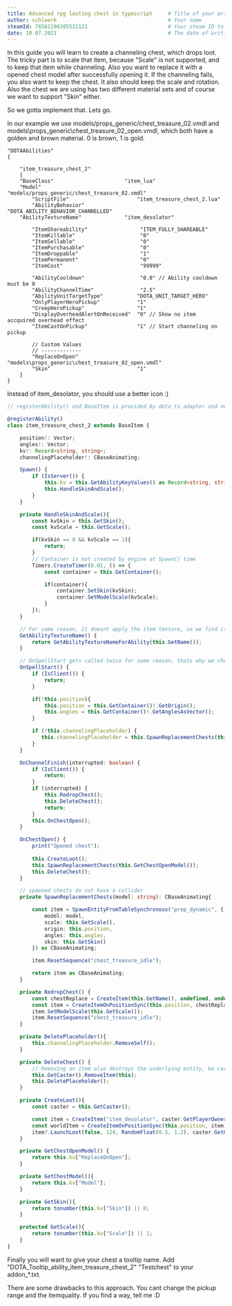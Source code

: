 ```yaml
---
title: Advanced rpg looting chest in typescript     # Title of your article (required)
author: schloerk                                    # Your name
steamId: 76561198385531121                          # Your steam ID to link to your steam profile
date: 10.07.2021                                    # The date of writing
---
```



In this guide you will learn to create a channeling chest, which drops loot.
The tricky part is to scale that item, because "Scale" is not supported, and to keep that item while channeling. Also you want to replace it with a opened chest model after successfully opening it. If the channeling fails, you also want to keep the chest.
It also should keep the scale and rotation. Also the chest we are using has two different material sets and of course we want to support "Skin" either.

So we gotta implement that. Lets go.

In our example we use models/props_generic/chest_treasure_02.vmdl and models\props_generic\chest_treasure_02_open.vmdl, which both have a golden and brown material. 0 is brown, 1 is gold.

```
"DOTAAbilities"
{

    "item_treasure_chest_2"
	{
	"BaseClass"                       "item_lua"
	"Model"                           "models/props_generic/chest_treasure_02.vmdl"
        "ScriptFile"                      "item_treasure_chest_2.lua"
        "AbilityBehavior"                 "DOTA_ABILITY_BEHAVIOR_CHANNELLED"
	"AbilityTextureName"              "item_desolator"

        "ItemShareability"                 "ITEM_FULLY_SHAREABLE"
        "ItemKillable"                     "0"
        "ItemSellable"                     "0" 
        "ItemPurchasable"                  "0"
        "ItemDroppable"                    "1" 
        "ItemPermanent"                    "0"
        "ItemCost"                         "99999" 
        
        "AbilityCooldown"                  "0.0" // Ability cooldown must be 0
        "AbilityChannelTime"               "2.5"
        "AbilityUnitTargetType"           "DOTA_UNIT_TARGET_HERO"
        "OnlyPlayerHeroPickup"            "1"
        "CreepHeroPickup"                 "1"
        "DisplayOverheadAlertOnReceived"  "0" // Show no item accquired overhead effect
        "ItemCastOnPickup"                "1" // Start channeling on pickup

        // Custom Values
        // -------------
        "ReplaceOnOpen"                   "models\props_generic\chest_treasure_02_open.vmdl"
        "Skin"                            "1"
	}
}
```

Instead of item_desolator, you should use a better icon :)

```ts
// registerAbility() and BaseItem is provided by dota_ts_adapter and needs to imported.

@registerAbility()
class item_treasure_chest_2 extends BaseItem {

    position!: Vector;
    angles!: Vector;
    kv!: Record<string, string>;
    channelingPlaceholder!: CBaseAnimating;

    Spawn() {
        if (IsServer()) {
            this.kv = this.GetAbilityKeyValues() as Record<string, string>;           
            this.HandleSkinAndScale();
        }
    }

    private HandleSkinAndScale(){
        const kvSkin = this.GetSkin();
        const kvScale = this.GetScale();

        if(kvSkin == 0 && kvScale == 1){
            return;
        }
        // Container is not created by engine at Spawn() time
        Timers.CreateTimer(0.01, () => {
            const container = this.GetContainer();

            if(container){
                container.SetSkin(kvSkin);
                container.SetModelScale(kvScale);
            }
        });
    }

    // For some reason, it doesnt apply the item texture, so we find it here
    GetAbilityTextureName() {
        return GetAbilityTextureNameForAbility(this.GetName());
    }

    // OnSpellStart gets called twice for some reason, thats why we check if position and placeholder are set
    OnSpellStart() {
        if (IsClient()) {
            return;
        }

        if(!this.position){
            this.position = this.GetContainer()!.GetOrigin();
            this.angles = this.GetContainer()!.GetAnglesAsVector();
        }

        if (!this.channelingPlaceholder) {
           this.channelingPlaceholder = this.SpawnReplacementChests(this.GetChestModel());
        }
    }

    OnChannelFinish(interrupted: boolean) {
        if (IsClient()) {
            return;
        }
        if (interrupted) {
            this.RedropChest();
            this.DeleteChest();
            return;
        }
        this.OnChestOpen();
    }

    OnChestOpen() {
        print("Opened chest");
        
        this.CreateLoot();
        this.SpawnReplacementChests(this.GetChestOpenModel());
        this.DeleteChest();
    }

    // spawned chests do not have a collider
    private SpawnReplacementChests(model: string): CBaseAnimating{

        const item = SpawnEntityFromTableSynchronous("prop_dynamic", {
            model: model,
            scale: this.GetScale(),
            origin: this.position,
            angles: this.angles,
            skin: this.GetSkin()
        }) as CBaseAnimating;

        item.ResetSequence("chest_treasure_idle");

        return item as CBaseAnimating;
    }

    private RedropChest() {
        const chestReplace = CreateItem(this.GetName(), undefined, undefined);
        const item = CreateItemOnPositionSync(this.position, chestReplace);
        item.SetModelScale(this.GetScale());
        item.ResetSequence("chest_treasure_idle");
    }

    private DeletePlaceholder(){
        this.channelingPlaceholder.RemoveSelf();
    }

    private DeleteChest() {
        // Removing an item also destroys the underlying entity, be carefull
        this.GetCaster().RemoveItem(this);
        this.DeletePlaceholder();
    }

    private CreateLoot(){
        const caster = this.GetCaster();

        const item = CreateItem("item_desolator", caster.GetPlayerOwner(), undefined);
        const worldItem = CreateItemOnPositionSync(this.position, item);
        item?.LaunchLoot(false, 124, RandomFloat(0.5, 1.2), caster.GetOrigin().__add(RandomVector(RandomInt(50, 150))));
    }

    private GetChestOpenModel() {
        return this.kv["ReplaceOnOpen"];
    }

    private GetChestModel(){
        return this.kv["Model"];
    }

    private GetSkin(){
        return tonumber(this.kv["Skin"]) || 0;
    }

    protected GetScale(){
        return tonumber(this.kv["Scale"]) || 1;
    }
}
```

Finally you will want to give your chest a tooltip name. Add "DOTA_Tooltip_ability_item_treasure_chest_2"			"Testchest" to your addon_*.txt.

There are some drawbacks to this approach. You cant change the pickup range and the itemquality. If you find a way, tell me :D

